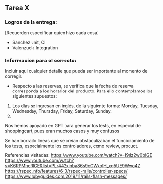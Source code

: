 ## Tarea X

### Logros de la entrega:
[Recuerden especificar quien hizo cada cosa]
* Sanchez unit, CI
* Valenzuela Integration

### Informacion para el correcto:
Incluir aqui cualquier detalle que pueda ser importante al momento de corregir.

* Respecto a las reservas, se verifica que la fecha de reserva corresponda a los horarios del producto. Para ello contemplamos los siguientes supuestos:
1. Los días se ingresan en inglés, de la siguiente forma: Monday, Tuesday, Wednesday, Thursday, Friday, Saturday, Sunday.
2. 


Nos hemos apoyado en GPT para generar los tests, en especial de shoppingcart, pues eran muchos casos y muy confusos

Se han borrado lineas que se creian obstaculizaban el funcionamiento de los tests, especialmente los controladores, como review, product.

Referencias visitadas:
https://www.youtube.com/watch?v=I9dz2w0bIGE
https://www.youtube.com/watch?v=K6RPMhcRICE&list=PLr442xinba86s9cCWxoIH_xq5UE9Wwo4Z
https://rspec.info/features/6-0/rspec-rails/controller-specs/
https://www.rubyguides.com/2019/11/rails-flash-messages/